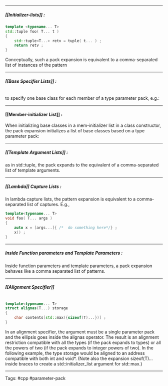 ____
##### [[Initializer-lists]] : 

```cpp
template <typename... T>
std::tuple foo( T... t )
{
	std::tuple<T...> retv = tuple( t... ) ; 
	return retv ; 
}
```

Conceptually, such a pack expansion is equivalent to a comma-separated list of instances of the pattern

___
##### [[Base Specifier Lists]] : 

```cpp

```

to specify one base class for each member of a type parameter pack, e.g.:

___

#### [[Member-initializer List]] : 

When initializing base classes in a mem-initializer list in a class constructor, the pack expansion initializes a list of base classes based on a type parameter pack:

____

##### [[Template Argument Lists]] : 

as in std::tuple, the pack expands to the equivalent of a comma-separated list of template arguments.

___
##### [[Lambda]] Capture Lists : 

In lambda capture lists, the pattern expansion is equivalent to a comma-separated list of captures. E.g.,

```cpp
template<typename... T>
void foo( T... args ) 
{
	auto x = [args...]{ /*  do something here*/} ; 
	x() ; 
}
```

___
##### Inside Function parameters and Template Parameters : 

Inside function parameters and template parameters, a pack expansion behaves like a comma separated list of patterns.

____

##### [[Alignment Specifier]]

```cpp

template<typename... T>
struct alignas(T...) storage
{
	char contents[std::max({sizeof(T)...})] ; 
}
```

In an alignment specifier, the argument must be a single parameter pack and the ellipsis goes inside the alignas operator. The result is an alignment restriction compatible with all the types (if the pack expands to types) or all the powers of two (if the pack expands to integer powers of two). In the following example, the type storage would be aligned to an address compatible with both int and void*. (Note also the expansion sizeof(T)... inside braces to create a std::initializer_list argument for std::max.)

---
Tags: #cpp #parameter-pack
